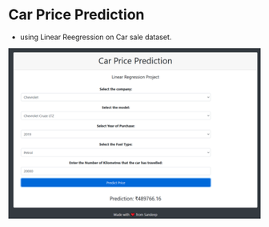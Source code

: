 # Car Price Prediction

- using Linear Reegression on Car sale dataset. 

![Alt text](carprice.PNG)
